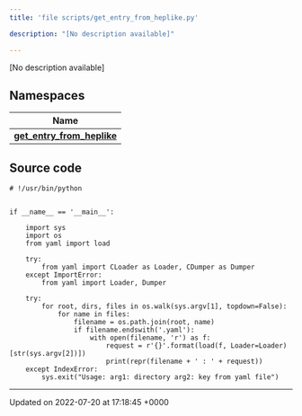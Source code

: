 ```yaml
---
title: 'file scripts/get_entry_from_heplike.py'

description: "[No description available]"

---
```







[No description available]

## Namespaces

| Name           |
| -------------- |
| **[get_entry_from_heplike](/documentation/code/namespaces/namespaceget__entry__from__heplike/)**  |




## Source code

```
# !/usr/bin/python


if __name__ == '__main__':

    import sys
    import os
    from yaml import load

    try:
        from yaml import CLoader as Loader, CDumper as Dumper
    except ImportError:
        from yaml import Loader, Dumper

    try:
        for root, dirs, files in os.walk(sys.argv[1], topdown=False):
            for name in files:
                filename = os.path.join(root, name)
                if filename.endswith('.yaml'):
                    with open(filename, 'r') as f:
                        request = r'{}'.format(load(f, Loader=Loader)[str(sys.argv[2])])
                        print(repr(filename + ' : ' + request))
    except IndexError:
        sys.exit("Usage: arg1: directory arg2: key from yaml file")
```


-------------------------------

Updated on 2022-07-20 at 17:18:45 +0000
